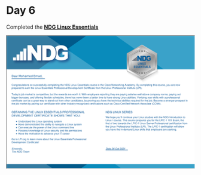 # Day 6
Completed the [**NDG Linux Essentials**](https://lms.netacad.com/course/view.php?id=844634)

![linux_essentials_certificate](https://github.com/mohammedBadawi/mabrains_internship_september_2021/blob/main/images/linux_essentials.png)
